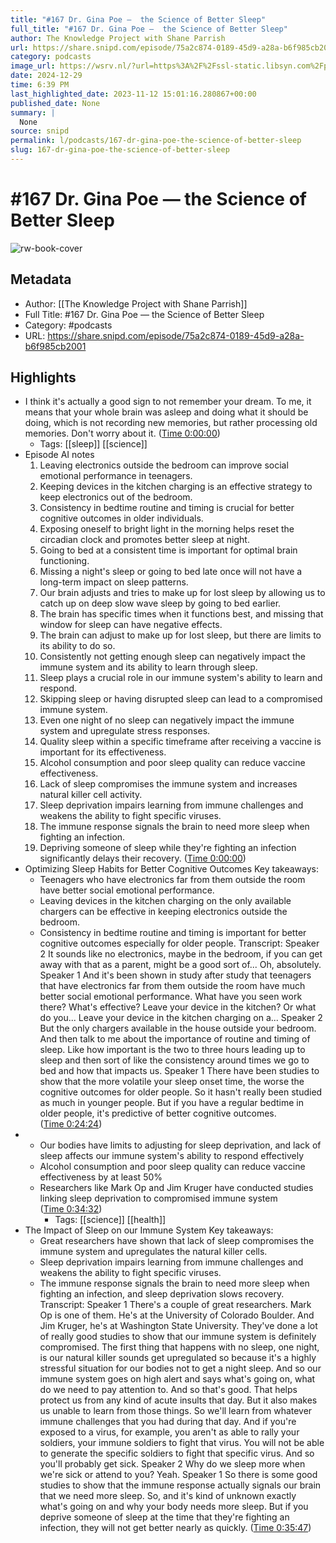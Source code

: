```yaml
---
title: "#167 Dr. Gina Poe —  the Science of Better Sleep"
full_title: "#167 Dr. Gina Poe —  the Science of Better Sleep"
author: The Knowledge Project with Shane Parrish
url: https://share.snipd.com/episode/75a2c874-0189-45d9-a28a-b6f985cb2001
category: podcasts
image_url: https://wsrv.nl/?url=https%3A%2F%2Fssl-static.libsyn.com%2Fp%2Fassets%2F5%2F9%2F0%2F7%2F590730c5f73a2ccebafc7308ab683e82%2Fknowledge-project-small.png&w=100&h=100
date: 2024-12-29
time: 6:39 PM
last_highlighted_date: 2023-11-12 15:01:16.280867+00:00
published_date: None
summary: |
  None
source: snipd
permalink: l/podcasts/167-dr-gina-poe-the-science-of-better-sleep
slug: 167-dr-gina-poe-the-science-of-better-sleep
---
```

# #167 Dr. Gina Poe —  the Science of Better Sleep

![rw-book-cover](https://wsrv.nl/?url=https%3A%2F%2Fssl-static.libsyn.com%2Fp%2Fassets%2F5%2F9%2F0%2F7%2F590730c5f73a2ccebafc7308ab683e82%2Fknowledge-project-small.png&w=100&h=100)

## Metadata
- Author: [[The Knowledge Project with Shane Parrish]]
- Full Title: #167 Dr. Gina Poe —  the Science of Better Sleep
- Category: #podcasts
- URL: https://share.snipd.com/episode/75a2c874-0189-45d9-a28a-b6f985cb2001

## Highlights
- I think it's actually a good sign to not remember your dream. To me, it means that your whole brain was asleep and doing what it should be doing, which is not recording new memories, but rather processing old memories. Don't worry about it. ([Time 0:00:00](https://share.snipd.com/snip/c1ad5ec4-c473-4a68-901d-2a9b5a3219be))
    - Tags: [[sleep]] [[science]] 
- Episode AI notes
  1. Leaving electronics outside the bedroom can improve social emotional performance in teenagers.
  2. Keeping devices in the kitchen charging is an effective strategy to keep electronics out of the bedroom.
  3. Consistency in bedtime routine and timing is crucial for better cognitive outcomes in older individuals.
  4. Exposing oneself to bright light in the morning helps reset the circadian clock and promotes better sleep at night.
  5. Going to bed at a consistent time is important for optimal brain functioning.
  6. Missing a night's sleep or going to bed late once will not have a long-term impact on sleep patterns.
  7. Our brain adjusts and tries to make up for lost sleep by allowing us to catch up on deep slow wave sleep by going to bed earlier.
  8. The brain has specific times when it functions best, and missing that window for sleep can have negative effects.
  9. The brain can adjust to make up for lost sleep, but there are limits to its ability to do so.
  10. Consistently not getting enough sleep can negatively impact the immune system and its ability to learn through sleep.
  11. Sleep plays a crucial role in our immune system's ability to learn and respond.
  12. Skipping sleep or having disrupted sleep can lead to a compromised immune system.
  13. Even one night of no sleep can negatively impact the immune system and upregulate stress responses.
  14. Quality sleep within a specific timeframe after receiving a vaccine is important for its effectiveness.
  15. Alcohol consumption and poor sleep quality can reduce vaccine effectiveness.
  16. Lack of sleep compromises the immune system and increases natural killer cell activity.
  17. Sleep deprivation impairs learning from immune challenges and weakens the ability to fight specific viruses.
  18. The immune response signals the brain to need more sleep when fighting an infection.
  19. Depriving someone of sleep while they're fighting an infection significantly delays their recovery. ([Time 0:00:00](https://share.snipd.com/episode-takeaways/181e2d95-b902-4b7e-9b5a-17289f36e2c3))
- Optimizing Sleep Habits for Better Cognitive Outcomes
  Key takeaways:
  - Teenagers who have electronics far from them outside the room have better social emotional performance.
  - Leaving devices in the kitchen charging on the only available chargers can be effective in keeping electronics outside the bedroom.
  - Consistency in bedtime routine and timing is important for better cognitive outcomes especially for older people.
  Transcript:
  Speaker 2
  It sounds like no electronics, maybe in the bedroom, if you can get away with that as a parent, might be a good sort of... Oh, absolutely.
  Speaker 1
  And it's been shown in study after study that teenagers that have electronics far from them outside the room have much better social emotional performance. What have you seen work there? What's effective? Leave your device in the kitchen? Or what do you... Leave your device in the kitchen charging on a...
  Speaker 2
  But the only chargers available in the house outside your bedroom. And then talk to me about the importance of routine and timing of sleep. Like how important is the two to three hours leading up to sleep and then sort of like the consistency around times we go to bed and how that impacts us.
  Speaker 1
  There have been studies to show that the more volatile your sleep onset time, the worse the cognitive outcomes for older people. So it hasn't really been studied as much in younger people. But if you have a regular bedtime in older people, it's predictive of better cognitive outcomes. ([Time 0:24:24](https://share.snipd.com/snip/9fe738a0-484c-44a8-abf4-6ed18c8c25f1))
- - Our bodies have limits to adjusting for sleep deprivation, and lack of sleep affects our immune system's ability to respond effectively
  - Alcohol consumption and poor sleep quality can reduce vaccine effectiveness by at least 50%
  - Researchers like Mark Op and Jim Kruger have conducted studies linking sleep deprivation to compromised immune system ([Time 0:34:32](https://share.snipd.com/snip/fc3f4413-b227-4d3d-8916-9b3f3d6976f1))
    - Tags: [[science]] [[health]] 
- The Impact of Sleep on our Immune System
  Key takeaways:
  - Great researchers have shown that lack of sleep compromises the immune system and upregulates the natural killer cells.
  - Sleep deprivation impairs learning from immune challenges and weakens the ability to fight specific viruses.
  - The immune response signals the brain to need more sleep when fighting an infection, and sleep deprivation slows recovery.
  Transcript:
  Speaker 1
  There's a couple of great researchers. Mark Op is one of them. He's at the University of Colorado Boulder. And Jim Kruger, he's at Washington State University. They've done a lot of really good studies to show that our immune system is definitely compromised. The first thing that happens with no sleep, one night, is our natural killer sounds get upregulated so because it's a highly stressful situation for our bodies not to get a night sleep. And so our immune system goes on high alert and says what's going on, what do we need to pay attention to. And so that's good. That helps protect us from any kind of acute insults that day. But it also makes us unable to learn from those things. So we'll learn from whatever immune challenges that you had during that day. And if you're exposed to a virus, for example, you aren't as able to rally your soldiers, your immune soldiers to fight that virus. You will not be able to generate the specific soldiers to fight that specific virus. And so you'll probably get sick.
  Speaker 2
  Why do we sleep more when we're sick or attend to you? Yeah.
  Speaker 1
  So there is some good studies to show that the immune response actually signals our brain that we need more sleep. So, and it's kind of unknown exactly what's going on and why your body needs more sleep. But if you deprive someone of sleep at the time that they're fighting an infection, they will not get better nearly as quickly. ([Time 0:35:47](https://share.snipd.com/snip/0a60da9c-634d-49d6-95ef-df8ec72f4ead))


